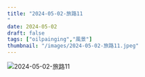 ```yaml
---
title: "2024-05-02-旅路11
"
date: 2024-05-02
draft: false
tags: ["oilpainging","風景"]
thumbnail: "/images/2024-05-02-旅路11.jpeg"
---
```


![2024-05-02-旅路11
](/images/2024-05-02-旅路11.jpeg)
